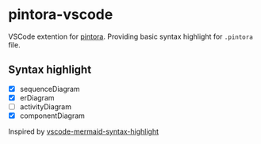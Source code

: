 # pintora-vscode

VSCode extention for [pintora](https://github.com/hikerpig/pintora). Providing basic syntax highlight for `.pintora` file.

## Syntax highlight

- [x] sequenceDiagram
- [x] erDiagram
- [ ] activityDiagram
- [x] componentDiagram

Inspired by [vscode-mermaid-syntax-highlight](https://github.com/bpruitt-goddard/vscode-mermaid-syntax-highlight)
